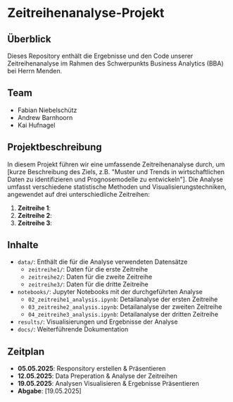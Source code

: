 # Zeitreihenanalyse-Projekt

## Überblick
Dieses Repository enthält die Ergebnisse und den Code unserer Zeitreihenanalyse im Rahmen des Schwerpunkts Business Analytics (BBA) bei Herrn Menden.

## Team
- Fabian Niebelschütz
- Andrew Barnhoorn
- Kai Hufnagel

## Projektbeschreibung
In diesem Projekt führen wir eine umfassende Zeitreihenanalyse durch, um [kurze Beschreibung des Ziels, z.B. "Muster und Trends in wirtschaftlichen Daten zu identifizieren und Prognosemodelle zu entwickeln"]. Die Analyse umfasst verschiedene statistische Methoden und Visualisierungstechniken, angewendet auf drei unterschiedliche Zeitreihen:

1. **Zeitreihe 1**:
2. **Zeitreihe 2**:
3. **Zeitreihe 3**:

## Inhalte
- `data/`: Enthält die für die Analyse verwendeten Datensätze
  - `zeitreihe1/`: Daten für die erste Zeitreihe
  - `zeitreihe2/`: Daten für die zweite Zeitreihe
  - `zeitreihe3/`: Daten für die dritte Zeitreihe
- `notebooks/`: Jupyter Notebooks mit der durchgeführten Analyse
  - `02_zeitreihe1_analysis.ipynb`: Detailanalyse der ersten Zeitreihe
  - `03_zeitreihe2_analysis.ipynb`: Detailanalyse der zweiten Zeitreihe
  - `04_zeitreihe3_analysis.ipynb`: Detailanalyse der dritten Zeitreihe
- `results/`: Visualisierungen und Ergebnisse der Analyse
- `docs/`: Weiterführende Dokumentation

## Zeitplan
- **05.05.2025**: Responsitory erstellen & Präsentieren
- **12.05.2025**: Data Preperation & Analyse der Zeitreihen
- **19.05.2025**: Analysen Visualisieren & Ergebnisse Präsentieren
- **Abgabe**: [19.05.2025]